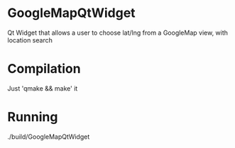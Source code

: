GoogleMapQtWidget
=================

Qt Widget that allows a user to choose lat/lng from a GoogleMap view, with location search

Compilation
===========
Just 'qmake && make' it

Running
=======
./build/GoogleMapQtWidget

